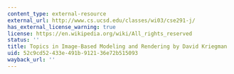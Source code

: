 ```yaml
---
content_type: external-resource
external_url: http://www.cs.ucsd.edu/classes/wi03/cse291-j/
has_external_license_warning: true
license: https://en.wikipedia.org/wiki/All_rights_reserved
status: ''
title: Topics in Image-Based Modeling and Rendering by David Kriegman
uid: 52c9cd52-433e-491b-9121-36e72b515093
wayback_url: ''
---
```

